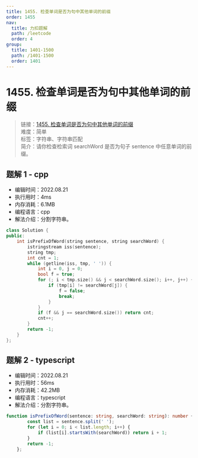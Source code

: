 ```yaml
---
title: 1455. 检查单词是否为句中其他单词的前缀
order: 1455
nav:
  title: 力扣题解
  path: /leetcode
  order: 4
group:
  title: 1401-1500
  path: /1401-1500
  order: 1401
---
```


# 1455. 检查单词是否为句中其他单词的前缀
    
> 链接：[1455. 检查单词是否为句中其他单词的前缀](https://leetcode.cn/problems/check-if-a-word-occurs-as-a-prefix-of-any-word-in-a-sentence/)  
> 难度：简单  
> 标签：字符串、字符串匹配  
> 简介：请你检查检索词 searchWord 是否为句子 sentence 中任意单词的前缀。
      
## 题解 1 - cpp
- 编辑时间：2022.08.21
- 执行用时：4ms
- 内存消耗：6.1MB
- 编程语言：cpp
- 解法介绍：分割字符串。
```cpp
class Solution {
public:
    int isPrefixOfWord(string sentence, string searchWord) {
        istringstream iss(sentence);
        string tmp;
        int cnt = 1;
        while (getline(iss, tmp, ' ')) {
            int i = 0, j = 0;
            bool f = true;
            for (; i < tmp.size() && j < searchWord.size(); i++, j++) {
                if (tmp[i] != searchWord[j]) {
                    f = false;
                    break;
                }
            }
            if (f && j == searchWord.size()) return cnt;
            cnt++;
        }
        return -1;
    }
};
```

## 题解 2 - typescript
- 编辑时间：2022.08.21
- 执行用时：56ms
- 内存消耗：42.2MB
- 编程语言：typescript
- 解法介绍：分割字符串。
```typescript
function isPrefixOfWord(sentence: string, searchWord: string): number {
        const list = sentence.split(' ');
        for (let i = 0; i < list.length; i++) {
            if (list[i].startsWith(searchWord)) return i + 1;
        }
        return -1;
    };
```

      